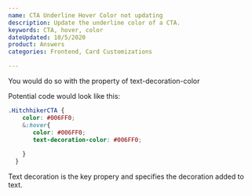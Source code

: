 ```yaml
---
name: CTA Underline Hover Color not updating
description: Update the underline color of a CTA.
keywords: CTA, hover, color
dateUpdated: 10/5/2020
product: Answers
categories: Frontend, Card Customizations

---
```


You would do so with the property of text-decoration-color

Potential code would look like this:

```css
.HitchhikerCTA {
    color: #006FF0;
    &:hover{
       color: #006FF0;
       text-decoration-color: #006FF0; 
 
    }
  }
  ```

Text decoration is the key propery and specifies the decoration added to text.
